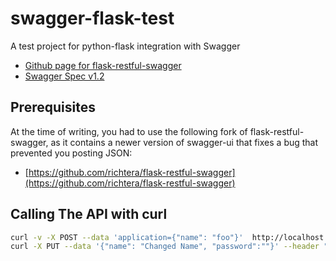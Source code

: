 swagger-flask-test
==================

A test project for python-flask integration with Swagger

- [Github page for flask-restful-swagger](https://github.com/rantav/flask-restful-swagger)
- [Swagger Spec v1.2](https://github.com/wordnik/swagger-spec/blob/master/versions/1.2.md)

Prerequisites
-------------

At the time of writing, you had to use the following fork of flask-restful-swagger, as it contains a
newer version of swagger-ui that fixes a bug that prevented you posting JSON:

- [https://github.com/richtera/flask-restful-swagger](https://github.com/richtera/flask-restful-swagger)

Calling The API with curl
-------------------------

```bash
curl -v -X POST --data 'application={"name": "foo"}'  http://localhost:5000/ums/v1/applications
curl -X PUT --data '{"name": "Changed Name", "password":""}' --header "Content-Type:application/json" http://localhost:5000/ums/v1/applications/1
```

